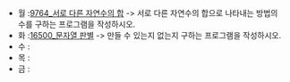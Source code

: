 - 월 :[9764_서로 다른 자연수의 합](https://www.acmicpc.net/problem/9764) -> 서로 다른 자연수의 합으로 나타내는 방법의 수를 구하는 프로그램을 작성하시오.
- 화 :[16500_문자열 판별](https://www.acmicpc.net/problem/16500) -> 만들 수 있는지 없는지 구하는 프로그램을 작성하시오.
- 수 : 
- 목 : 
- 금 : 

<!-- [2178_미로 탐색](https://www.acmicpc.net/problem/2178) -> (1, 1)에서 출발하여 (N, M)의 위치로 이동할 때 지나야 하는 최소의 칸 수를 구하는 프로그램을 작성하시오. -->
